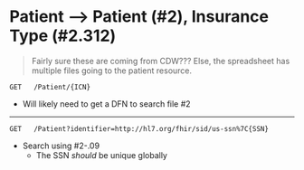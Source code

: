 # Patient --> Patient (#2), Insurance Type (#2.312)
> Fairly sure these are coming from CDW??? Else, the spreadsheet has multiple files going to the patient resource.

`GET   /Patient/{ICN}`
- Will likely need to get a DFN to search file #2
___
`GET   /Patient?identifier=http://hl7.org/fhir/sid/us-ssn%7C{SSN}`
- Search using #2-.09
    - The SSN _should_ be unique globally